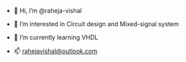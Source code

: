 - 👋 Hi, I’m @raheja-vishal
- 👀 I’m interested in Circuit design and Mixed-signal system
- 🌱 I’m currently learning VHDL

- 📫 rahejavishal@outlook.com

<!---
raheja-vishal/raheja-vishal is a ✨ special ✨ repository because its `README.md` (this file) appears on your GitHub profile.
You can click the Preview link to take a look at your changes.
--->
